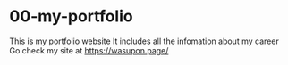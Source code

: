 # 00-my-portfolio

This is my portfolio website
It includes all the infomation about my career
Go check my site at https://wasupon.page/
